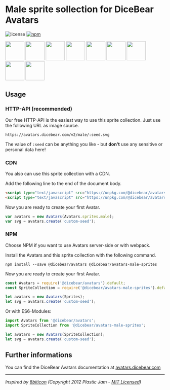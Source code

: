 # Male sprite sollection for DiceBear Avatars

![license](https://img.shields.io/github/license/dicebear/avatars-male-sprites.svg)
[![npm](https://img.shields.io/npm/v/@dicebear/avatars-male-sprites.svg)](https://www.npmjs.com/package/@dicebear/avatars-male-sprites)

<p>
    <img src="https://avatars.dicebear.com/v2/male/1.svg" width="60" />
    <img src="https://avatars.dicebear.com/v2/male/2.svg" width="60" />
    <img src="https://avatars.dicebear.com/v2/male/3.svg" width="60" />
    <img src="https://avatars.dicebear.com/v2/male/4.svg" width="60" />
    <img src="https://avatars.dicebear.com/v2/male/5.svg" width="60" />
    <img src="https://avatars.dicebear.com/v2/male/6.svg" width="60" />
    <img src="https://avatars.dicebear.com/v2/male/7.svg" width="60" />
    <img src="https://avatars.dicebear.com/v2/male/8.svg" width="60" />
    <img src="https://avatars.dicebear.com/v2/male/9.svg" width="60" />
</p>

## Usage

### HTTP-API (recommended)

Our free HTTP-API is the easiest way to use this sprite collection. Just use the following URL as image source.

    https://avatars.dicebear.com/v2/male/:seed.svg

The value of `:seed` can be anything you like - but **don't** use any sensitive or personal data here!

### CDN

You also can use this sprite collection with a CDN.

Add the following line to the end of the document body.

```html
<script type="text/javascript" src="https://unpkg.com/@dicebear/avatars@2.0.0/dist/avatars.min.js"></script>
<script type="text/javascript" src="https://unpkg.com/@dicebear/avatars-male-sprites@1.0.0/dist/sprites.min.js"></script>
```

Now you are ready to create your first Avatar.

```js
var avatars = new Avatars(Avatars.sprites.male);
var svg = avatars.create('custom-seed');
```

### NPM

Choose NPM if you want to use Avatars server-side or with webpack.

Install the Avatars and this sprite collection with the following command.

    npm install --save @dicebear/avatars @dicebear/avatars-male-sprites

Now you are ready to create your first Avatar.

```js
const Avatars = require('@dicebear/avatars').default;
const SpriteCollection = require('@dicebear/avatars-male-sprites').default;

let avatars = new Avatars(Sprites);
let svg = avatars.create('custom-seed');
```

Or with ES6-Modules:

```js
import Avatars from '@dicebear/avatars';
import SpriteCollection from '@dicebear/avatars-male-sprites';

let avatars = new Avatars(SpriteCollection);
let svg = avatars.create('custom-seed');
```

## Further informations

You can find the DiceBear Avatars documentation at [avatars.dicebear.com](https://avatars.dicebear.com)

---

_Inspired by [8biticon](https://github.com/matveyco/8biticon) (Copyright 2012 Plastic Jam - [MIT Licensed](https://github.com/matveyco/8biticon/blob/dfe624da950fb2f8c43e1151c380d333c2b12225/old_python/LICENSE))_
